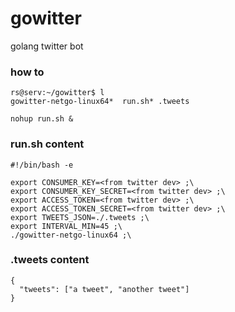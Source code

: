 # gowitter
golang twitter bot

### how to
```
rs@serv:~/gowitter$ l
gowitter-netgo-linux64*  run.sh* .tweets

nohup run.sh &
```

### run.sh content
```
#!/bin/bash -e

export CONSUMER_KEY=<from twitter dev> ;\
export CONSUMER_KEY_SECRET=<from twitter dev> ;\
export ACCESS_TOKEN=<from twitter dev> ;\
export ACCESS_TOKEN_SECRET=<from twitter dev> ;\
export TWEETS_JSON=./.tweets ;\
export INTERVAL_MIN=45 ;\
./gowitter-netgo-linux64 ;\
```

### .tweets content
```
{
  "tweets": ["a tweet", "another tweet"]
}
```
